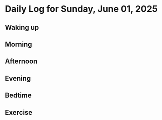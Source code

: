 # Daily Log for Sunday, June 01, 2025

## Waking up

## Morning

## Afternoon

## Evening

## Bedtime

## Exercise
